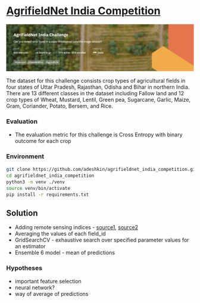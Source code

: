 # [AgrifieldNet India Competition](https://zindi.africa/competitions/agrifieldnet-india-challenge)
![](logo.png)

The dataset for this challenge consists crop types of agricultural fields in four states of Uttar Pradesh, Rajasthan, Odisha and Bihar in northern India. There are 13 different classes in the dataset including Fallow land and 12 crop types of Wheat, Mustard, Lentil, Green pea, Sugarcane, Garlic, Maize, Gram, Coriander, Potato, Bersem, and Rice.

### Evaluation
* The evaluation metric for this challenge is Cross Entropy with binary outcome for each crop

### Environment

```bash
git clone https://github.com/adeshkin/agrifieldnet_india_competition.git
cd agrifieldnet_india_competition
python3 -m venv ./venv
source venv/bin/activate
pip install -r requirements.txt
```

## Solution
* Adding remote sensing indices - [source1](https://journals-crea.4science.it/index.php/asr/article/view/1463), [source2](https://sentinel-hub.com/develop/documentation/eo_products/Sentinel2EOproducts)
* Averaging the values of each field_id
* GridSearchCV - exhaustive search over specified parameter values for an estimator
* Ensemble 6 model - mean of predictions

### Hypotheses
* important feature selection 
* neural network? 
* way of average of predictions

